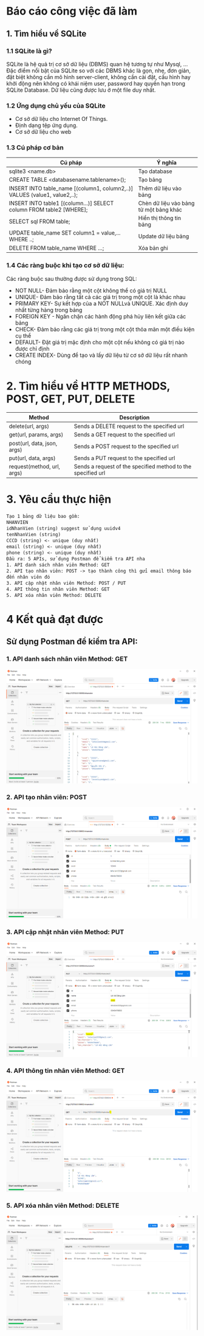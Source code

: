 # Báo cáo công việc đã làm

## 1. Tìm hiểu về SQLite
### 1.1 SQLite là gì?
SQLite là hệ quả trị cơ sở dữ liệu (DBMS) quan hệ tương tự như Mysql, ... Đặc điểm nổi bật của SQLite so với các DBMS khác là gọn, nhẹ, đơn giản, đặt biệt không cần mô hình server-client, không cần cài đặt, cấu hình hay khởi động nên không có khái niệm user, password hay quyền hạn trong SQLite Database. Dữ liệu cũng được lưu ở một file duy nhất.
### 1.2 Ứng dụng chủ yếu của SQLite
* Cơ sở dữ liệu cho Internet Of Things.
* Định dạng tệp ứng dụng.
* Cơ sở dữ liệu cho web

### 1.3 Cú pháp cơ bản
|Cú pháp| Ý nghĩa|
|----|----|
|sqlite3 <name.db>|Tạo database|
CREATE TABLE <databasename.tablename>();|Tạo bảng|
|	INSERT INTO table_name [(column1, column2,..)] VALUES (value1, value2,..);|Thêm dữ liệu vào bảng|
|INSERT INTO table1 [(column…)] SELECT column FROM table2 [WHERE];|Chèn dữ liệu vào bảng từ một bảng khác|
|SELECT sql FROM table;|Hiển thị thông tin bảng|
|	UPDATE table_name SET column1 = value,... WHERE ..;|Update dữ liệu bảng|
|DELETE FROM table_name WHERE …;|	Xóa bản ghi|
### 1.4 Các ràng buộc khi tạo cơ sở dữ liệu:
 Các ràng buộc sau thường được sử dụng trong SQL:

* NOT NULL- Đảm bảo rằng một cột không thể có giá trị NULL
* UNIQUE- Đảm bảo rằng tất cả các giá trị trong một cột là khác nhau
* PRIMARY KEY- Sự kết hợp của a NOT NULLvà UNIQUE. Xác định duy nhất từng hàng trong bảng
* FOREIGN KEY - Ngăn chặn các hành động phá hủy liên kết giữa các bảng
* CHECK- Đảm bảo rằng các giá trị trong một cột thỏa mãn một điều kiện cụ thể
* DEFAULT- Đặt giá trị mặc định cho một cột nếu không có giá trị nào được chỉ định
* CREATE INDEX- Dùng để tạo và lấy dữ liệu từ cơ sở dữ liệu rất nhanh chóng
# 2. Tìm hiểu về HTTP METHODS, POST, GET, PUT, DELETE


|Method	| Description|
|---|---|
|delete(url, args)|	Sends a DELETE request to the specified url|
|get(url, params, args) |	Sends a GET request to the specified url|
|post(url, data, json, args) |	Sends a POST request to the specified url|
|put(url, data, args) |	Sends a PUT request to the specified url|
|request(method, url, args) |	Sends a request of the specified method to the specified url |

# 3. Yêu cầu thực hiện
```
Tạo 1 bảng dữ liệu bao gồm:
NHANVIEN
idNhanVien (string) suggest sử dụng uuidv4
tenNhanVien (string) 
CCCD (string) <- unique (duy nhất)
email (string) <- unique (duy nhất)
phone (string) <- unique (duy nhất)
Đầu ra: 5 APIs, sử dụng Postman để kiểm tra API nha
1. API danh sách nhân viên Method: GET
2. API tạo nhân viên: POST -> tạo thành công thì gửi email thông báo đến nhân viên đó
3. API cập nhật nhân viên Method: POST / PUT
4. API thông tin nhân viên Method: GET
5. API xóa nhân viên Method: DELETE
```
# 4 Kết quả đạt được
## Sử dụng Postman để kiểm tra API:
### 1. API danh sách nhân viên Method: GET
<img src="https://github.com/lhailam/LamLe_VNPT_IT3/blob/main/Tuan2/Nhanvien_SQLite/image/show.PNG">

### 2. API tạo nhân viên: POST
<img src="https://github.com/lhailam/LamLe_VNPT_IT3/blob/main/Tuan2/Nhanvien_SQLite/image/insert.PNG">

### 3. API cập nhật nhân viên Method: PUT
<img src="https://github.com/lhailam/LamLe_VNPT_IT3/blob/main/Tuan2/Nhanvien_SQLite/image/update.PNG">

### 4. API thông tin nhân viên Method: GET
<img src="https://github.com/lhailam/LamLe_VNPT_IT3/blob/main/Tuan2/Nhanvien_SQLite/image/infor.PNG">

### 5. API xóa nhân viên Method: DELETE
<img src="https://github.com/lhailam/LamLe_VNPT_IT3/blob/main/Tuan2/Nhanvien_SQLite/image/delete.PNG">
